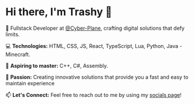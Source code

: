 # Hi there, I'm Trashy 👋

🚀 Fullstack Developer at [@Cyber-Plane](https://github.com/Cyber-Plane), crafting digital solutions that defy limits.

💻 **Technologies:** HTML, CSS, JS, React, TypeScript, Lua, Python, Java - Minecraft.

🌱 **Aspiring to master:** C++, C#, Assembly.

🔭 **Passion:** Creating innovative solutions that provide you a fast and easy to maintain experience

📫 **Let's Connect:** Feel free to reach out to me by using my [socials page](https://guns.lol/trashy)!

